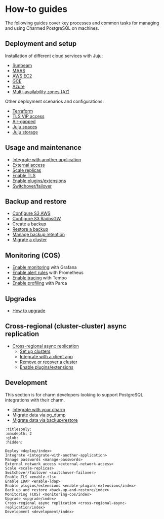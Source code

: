 # How-to guides

The following guides cover key processes and common tasks for managing and using Charmed PostgreSQL on machines.

## Deployment and setup

Installation of different cloud services with Juju:
* [Sunbeam]
* [MAAS]
* [AWS EC2]
* [GCE]
* [Azure]
* [Multi-availability zones (AZ)][Multi-AZ]

Other deployment scenarios and configurations:
* [Terraform]
* [TLS VIP access]
* [Air-gapped]
* [Juju spaces]
* [Juju storage]

## Usage and maintenance

* [Integrate with another application]
* [External access]
* [Scale replicas]
* [Enable TLS]
* [Enable plugins/extensions]
* [Switchover/failover]

## Backup and restore
* [Configure S3 AWS]
* [Configure S3 RadosGW]
* [Create a backup]
* [Restore a backup]
* [Manage backup retention]
* [Migrate a cluster]

## Monitoring (COS)

* [Enable monitoring] with Grafana
* [Enable alert rules] with Prometheus
* [Enable tracing] with Tempo
* [Enable profiling] with Parca

## Upgrades
* [How to upgrade]

## Cross-regional (cluster-cluster) async replication

* [Cross-regional async replication]
    * [Set up clusters]
    * [Integrate with a client app]
    * [Remove or recover a cluster]
    * [Enable plugins/extensions]

## Development

This section is for charm developers looking to support PostgreSQL integrations with their charm.

* [Integrate with your charm]
* [Migrate data via pg_dump]
* [Migrate data via backup/restore]

<!--Links-->

[Sunbeam]: /how-to-guides/deploy/sunbeam
[MAAS]: /how-to-guides/deploy/maas
[AWS EC2]: /how-to-guides/deploy/aws-ec2
[GCE]: /how-to-guides/deploy/gce
[Azure]: /how-to-guides/deploy/azure
[Multi-AZ]: /how-to-guides/deploy/multi-az
[TLS VIP access]: /how-to-guides/deploy/tls-vip-access
[Juju spaces]: /how-to-guides/deploy/juju-spaces
[Terraform]: /how-to-guides/deploy/terraform
[Air-gapped]: /how-to-guides/deploy/air-gapped
[Juju storage]: /how-to-guides/deploy/juju-storage

[Integrate with another application]: /how-to-guides/integrate-with-another-application
[External access]: /how-to-guides/external-network-access
[Scale replicas]: /how-to-guides/scale-replicas
[Enable TLS]: /how-to-guides/enable-tls
[Switchover/failover]: /how-to-guides/switchover-failover

[Configure S3 AWS]: /how-to-guides/back-up-and-restore/configure-s3-aws
[Configure S3 RadosGW]: /how-to-guides/back-up-and-restore/configure-s3-radosgw
[Create a backup]: /how-to-guides/back-up-and-restore/create-a-backup
[Restore a backup]: /how-to-guides/back-up-and-restore/restore-a-backup
[Manage backup retention]: /how-to-guides/back-up-and-restore/manage-backup-retention
[Migrate a cluster]: /how-to-guides/back-up-and-restore/migrate-a-cluster

[Enable monitoring]: /how-to-guides/monitoring-cos/enable-monitoring
[Enable alert rules]: /how-to-guides/monitoring-cos/enable-alert-rules
[Enable tracing]: /how-to-guides/monitoring-cos/enable-tracing
[Enable profiling]: /how-to-guides/monitoring-cos/enable-profiling

[How to upgrade]: /how-to-guides/upgrade/index

[Cross-regional async replication]: /how-to-guides/cross-regional-async-replication/index
[Set up clusters]: /how-to-guides/cross-regional-async-replication/set-up-clusters
[Integrate with a client app]: /how-to-guides/cross-regional-async-replication/integrate-with-a-client-app
[Remove or recover a cluster]: /how-to-guides/cross-regional-async-replication/remove-or-recover-a-cluster
[Enable plugins/extensions]: /how-to-guides/enable-plugins-extensions/index

[Integrate with your charm]: /how-to-guides/development/integrate-with-your-charm
[Migrate data via pg_dump]: /how-to-guides/development/migrate-data-via-pg-dump
[Migrate data via backup/restore]: /how-to-guides/development/migrate-data-via-backup-restore


```{toctree}
:titlesonly:
:maxdepth: 2
:glob:
:hidden:

Deploy <deploy/index>
Integrate <integrate-with-another-application>
Manage passwords <manage-passwords>
External network access <external-network-access>
Scale <scale-replicas>
Switchover/failover <switchover-failover>
Enable TLS <enable-tls>
Enable LDAP <enable-ldap>
Enable plugins/extensions <enable-plugins-extensions/index>
Back up and restore <back-up-and-restore/index>
Monitoring (COS) <monitoring-cos/index>
Upgrade <upgrade/index>
Cross-regional async replication <cross-regional-async-replication/index>
Development <development/index>

